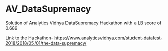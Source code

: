 # AV_DataSupremacy
Solution of Analytics Vidhya DataSupremacy Hackathon with a LB score of 0.689

Link to the Hackathon- https://www.analyticsvidhya.com/student-datafest-2018/2018/05/01/the-data-supremacy/
